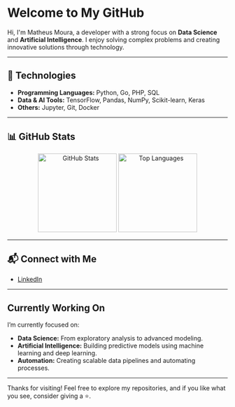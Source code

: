 # Welcome to My GitHub

Hi, I'm Matheus Moura, a developer with a strong focus on **Data Science** and **Artificial Intelligence**. I enjoy solving complex problems and creating innovative solutions through technology.

---

## 🚀 Technologies

- **Programming Languages:** Python, Go, PHP, SQL
- **Data & AI Tools:** TensorFlow, Pandas, NumPy, Scikit-learn, Keras
- **Others:** Jupyter, Git, Docker

---

## 📊 GitHub Stats

<p align="center">
  <img height="180em" src="https://github-readme-stats.vercel.app/api?username=matheushmoura&show_icons=true&theme=default&count_private=true" alt="GitHub Stats" />
  <img height="180em" src="https://github-readme-stats.vercel.app/api/top-langs/?username=matheushmoura&layout=compact&langs_count=7&theme=default" alt="Top Languages" />
</p>

---

## 📬 Connect with Me

- [LinkedIn](https://www.linkedin.com/in/matheushmoura/)

---

## Currently Working On

I’m currently focused on:
- **Data Science:** From exploratory analysis to advanced modeling.
- **Artificial Intelligence:** Building predictive models using machine learning and deep learning.
- **Automation:** Creating scalable data pipelines and automating processes.

---

Thanks for visiting! Feel free to explore my repositories, and if you like what you see, consider giving a ⭐️.
